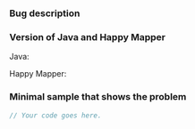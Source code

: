 ### Bug description

### Version of Java and Happy Mapper

Java:

Happy Mapper:

### Minimal sample that shows the problem

```java
// Your code goes here.
```